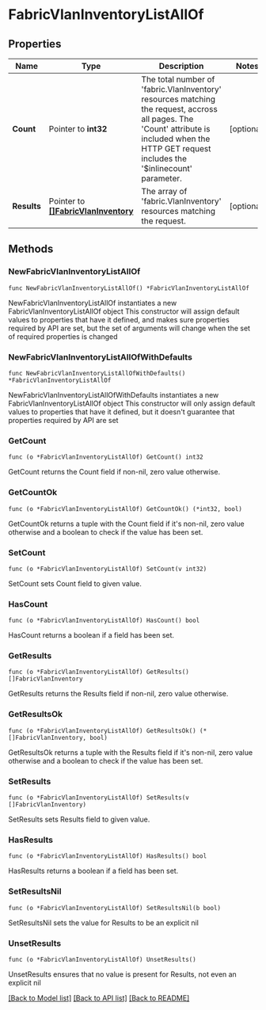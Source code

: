 # FabricVlanInventoryListAllOf

## Properties

Name | Type | Description | Notes
------------ | ------------- | ------------- | -------------
**Count** | Pointer to **int32** | The total number of &#39;fabric.VlanInventory&#39; resources matching the request, accross all pages. The &#39;Count&#39; attribute is included when the HTTP GET request includes the &#39;$inlinecount&#39; parameter. | [optional] 
**Results** | Pointer to [**[]FabricVlanInventory**](FabricVlanInventory.md) | The array of &#39;fabric.VlanInventory&#39; resources matching the request. | [optional] 

## Methods

### NewFabricVlanInventoryListAllOf

`func NewFabricVlanInventoryListAllOf() *FabricVlanInventoryListAllOf`

NewFabricVlanInventoryListAllOf instantiates a new FabricVlanInventoryListAllOf object
This constructor will assign default values to properties that have it defined,
and makes sure properties required by API are set, but the set of arguments
will change when the set of required properties is changed

### NewFabricVlanInventoryListAllOfWithDefaults

`func NewFabricVlanInventoryListAllOfWithDefaults() *FabricVlanInventoryListAllOf`

NewFabricVlanInventoryListAllOfWithDefaults instantiates a new FabricVlanInventoryListAllOf object
This constructor will only assign default values to properties that have it defined,
but it doesn't guarantee that properties required by API are set

### GetCount

`func (o *FabricVlanInventoryListAllOf) GetCount() int32`

GetCount returns the Count field if non-nil, zero value otherwise.

### GetCountOk

`func (o *FabricVlanInventoryListAllOf) GetCountOk() (*int32, bool)`

GetCountOk returns a tuple with the Count field if it's non-nil, zero value otherwise
and a boolean to check if the value has been set.

### SetCount

`func (o *FabricVlanInventoryListAllOf) SetCount(v int32)`

SetCount sets Count field to given value.

### HasCount

`func (o *FabricVlanInventoryListAllOf) HasCount() bool`

HasCount returns a boolean if a field has been set.

### GetResults

`func (o *FabricVlanInventoryListAllOf) GetResults() []FabricVlanInventory`

GetResults returns the Results field if non-nil, zero value otherwise.

### GetResultsOk

`func (o *FabricVlanInventoryListAllOf) GetResultsOk() (*[]FabricVlanInventory, bool)`

GetResultsOk returns a tuple with the Results field if it's non-nil, zero value otherwise
and a boolean to check if the value has been set.

### SetResults

`func (o *FabricVlanInventoryListAllOf) SetResults(v []FabricVlanInventory)`

SetResults sets Results field to given value.

### HasResults

`func (o *FabricVlanInventoryListAllOf) HasResults() bool`

HasResults returns a boolean if a field has been set.

### SetResultsNil

`func (o *FabricVlanInventoryListAllOf) SetResultsNil(b bool)`

 SetResultsNil sets the value for Results to be an explicit nil

### UnsetResults
`func (o *FabricVlanInventoryListAllOf) UnsetResults()`

UnsetResults ensures that no value is present for Results, not even an explicit nil

[[Back to Model list]](../README.md#documentation-for-models) [[Back to API list]](../README.md#documentation-for-api-endpoints) [[Back to README]](../README.md)


